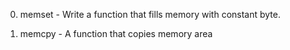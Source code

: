 0. memset - Write a function that fills memory with constant byte.

1. memcpy - A function that copies memory area
